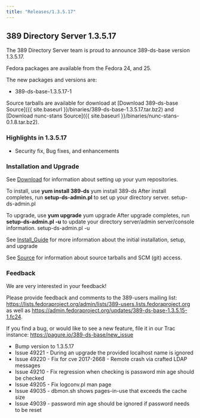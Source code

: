```yaml
---
title: "Releases/1.3.5.17"
---
```

389 Directory Server 1.3.5.17
-----------------------------

The 389 Directory Server team is proud to announce 389-ds-base version 1.3.5.17.

Fedora packages are available from the Fedora 24, and 25.

The new packages and versions are:

-   389-ds-base-1.3.5.17-1

Source tarballs are available for download at [Download 389-ds-base Source]({{ site.baseurl }}/binaries/389-ds-base-1.3.5.17.tar.bz2) and [Download nunc-stans Source]({{ site.baseurl }}/binaries/nunc-stans-0.1.8.tar.bz2).

### Highlights in 1.3.5.17

-   Security fix, Bug fixes, and enhancements

### Installation and Upgrade

See [Download](../download.html) for information about setting up your yum repositories.

To install, use **yum install 389-ds** yum install 389-ds After install completes, run **setup-ds-admin.pl** to set up your directory server. setup-ds-admin.pl

To upgrade, use **yum upgrade** yum upgrade After upgrade completes, run **setup-ds-admin.pl -u** to update your directory server/admin server/console information. setup-ds-admin.pl -u

See [Install\_Guide](../legacy/install-guide.html) for more information about the initial installation, setup, and upgrade

See [Source](../development/source.html) for information about source tarballs and SCM (git) access.

### Feedback

We are very interested in your feedback!

Please provide feedback and comments to the 389-users mailing list: <https://lists.fedoraproject.org/admin/lists/389-users.lists.fedoraproject.org> as well as <https://admin.fedoraproject.org/updates/389-ds-base-1.3.5.15-1.fc24>.

If you find a bug, or would like to see a new feature, file it in our Trac instance: <https://pagure.io/389-ds-base/new_issue>

- Bump version to 1.3.5.17
- Issue 49221 - During an upgrade the provided localhost name is ignored
- Issue 49220 - Fix for cve 2017-2668 - Remote crash via crafted LDAP messages
- Issue 49210 - Fix regression when checking is password min  age should be checked
- Issue 49205 - Fix logconv.pl man page
- Issue 49035 - dbmon.sh shows pages-in-use that exceeds the cache size
- Issue 49039 - password min age should be ignored if password needs to be reset

